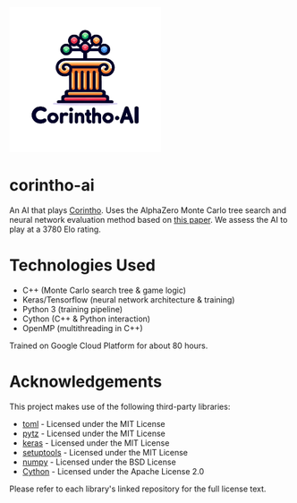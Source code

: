 <img src="/assets/images/logo.png" width="271" height="259">

# corintho-ai

An AI that plays [Corintho](http://www.di.fc.ul.pt/~jpn/gv/corintho.htm). Uses the AlphaZero Monte Carlo tree search and neural network evaluation method based on [this paper](https://www.nature.com/articles/nature24270.epdf?author_access_token=VJXbVjaSHxFoctQQ4p2k4tRgN0jAjWel9jnR3ZoTv0PVW4gB86EEpGqTRDtpIz-2rmo8-KG06gqVobU5NSCFeHILHcVFUeMsbvwS-lxjqQGg98faovwjxeTUgZAUMnRQ). We assess the AI to play at a 3780 Elo rating.

# Technologies Used
 - C++ (Monte Carlo search tree & game logic)
 - Keras/Tensorflow (neural network architecture & training)
 - Python 3 (training pipeline)
 - Cython (C++ & Python interaction)
 - OpenMP (multithreading in C++)

Trained on Google Cloud Platform for about 80 hours.

# Acknowledgements

This project makes use of the following third-party libraries:

- [toml](https://github.com/uiri/toml) - Licensed under the MIT License
- [pytz](https://github.com/stub42/pytz) - Licensed under the MIT License
- [keras](https://github.com/keras-team/keras) - Licensed under the MIT License
- [setuptools](https://github.com/pypa/setuptools) - Licensed under the MIT License
- [numpy](https://github.com/numpy/numpy) - Licensed under the BSD License
- [Cython](https://github.com/cython/cython) - Licensed under the Apache License 2.0

Please refer to each library's linked repository for the full license text.
